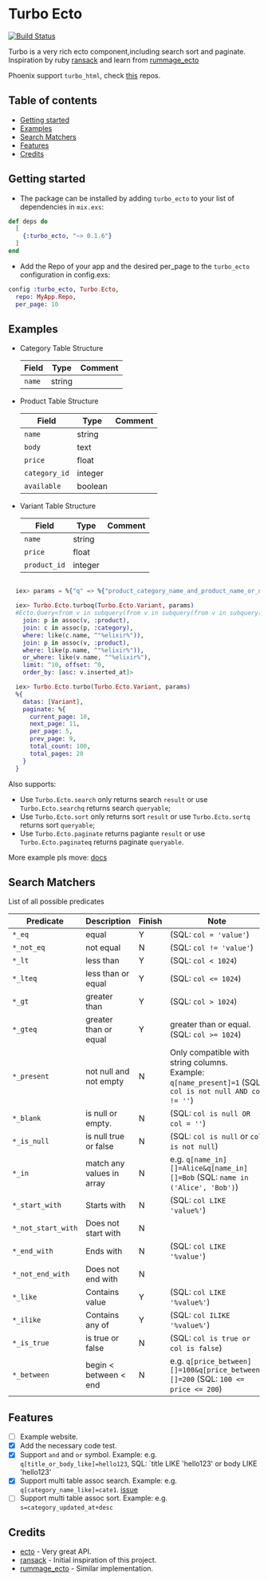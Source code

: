 
# Turbo Ecto

[![Build Status](https://travis-ci.org/zven21/turbo_ecto.svg?branch=master)](https://travis-ci.org/zven21/turbo_ecto)

Turbo is a very rich ecto component,including search sort and paginate. Inspiration by ruby [ransack](https://github.com/activerecord-hackery/ransack) and learn from [rummage_ecto](https://github.com/aditya7iyengar/rummage_ecto)

Phoenix support `turbo_html`, check [this](https://github.com/zven21/turbo_html) repos.

## Table of contents

* [Getting started](#getting-started)
* [Examples](#examples)
* [Search Matchers](#search-matchers)
* [Features](#features)
* [Credits](#credits)

## Getting started

* The package can be installed by adding `turbo_ecto` to your list of dependencies in `mix.exs`:

```elixir
def deps do
  [
    {:turbo_ecto, "~> 0.1.6"}
  ]
end
```

* Add the Repo of your app and the desired per_page to the `turbo_ecto` configuration in config.exs:

```elixir
config :turbo_ecto, Turbo.Ecto,
  repo: MyApp.Repo,
  per_page: 10
```

## Examples

* Category Table Structure

    |  Field | Type | Comment |
    | ------------- | ------------- | --------- |
    | `name`  | string  |  |

* Product Table Structure

    |  Field | Type | Comment |
    | ------------- | ------------- | --------- |
    | `name`  | string  |  |
    | `body` | text |  |
    | `price` | float |  |
    | `category_id` | integer | |
    | `available` | boolean |  |

* Variant Table Structure

    |  Field | Type | Comment |
    | ------------- | ------------- | --------- |
    | `name`  | string  |  |
    | `price` | float |  |
    | `product_id` | integer | |

```elixir

  iex> params = %{"q" => %{"product_category_name_and_product_name_or_name_like" => "elixir", "s" => "inserted_at+asc"}}

  iex> Turbo.Ecto.turboq(Turbo.Ecto.Variant, params)
  #Ecto.Query<from v in subquery(from v in subquery(from v in subquery(from v in Turbo.Ecto.Variant),
    join: p in assoc(v, :product),
    join: c in assoc(p, :category),
    where: like(c.name, ^"%elixir%")),
    join: p in assoc(v, :product),
    where: like(p.name, ^"%elixir%")),
    or_where: like(v.name, ^"%elixir%"),
    limit: ^10, offset: ^0,
    order_by: [asc: v.inserted_at]>

  iex> Turbo.Ecto.turbo(Turbo.Ecto.Variant, params)
  %{
    datas: [Variant],
    paginate: %{
      current_page: 10,
      next_page: 11,
      per_page: 5,
      prev_page: 9,
      total_count: 100,
      total_pages: 20
    }
  }

```

Also supports:

* Use `Turbo.Ecto.search` only returns search `result` or use `Turbo.Ecto.searchq` returns search `queryable`;
* Use `Turbo.Ecto.sort` only returns sort `result` or use `Turbo.Ecto.sortq` returns sort `queryable`;
* Use `Turbo.Ecto.paginate` returns pagiante `result` or use `Turbo.Ecto.paginateq` returns paginate `queryable`.

More example pls move: [docs](https://hexdocs.pm/turbo_ecto/api-reference.html)

## Search Matchers

List of all possible predicates

| Predicate | Description | Finish | Note
| ------------- | ------------- |-------- |-------- |
| `*_eq`  | equal  | Y | (SQL: `col = 'value'`) |
| `*_not_eq` | not equal | N | (SQL: `col != 'value'`) |
| `*_lt` | less than | Y | (SQL: `col < 1024`) |
| `*_lteq` | less than or equal | Y |  (SQL: `col <= 1024`) |
| `*_gt` | greater than | Y | (SQL: `col > 1024`) |
| `*_gteq` | greater than or equal | Y | greater than or equal. (SQL: `col >= 1024`) |
| `*_present` | not null and not empty | N | Only compatible with string columns. Example: `q[name_present]=1` (SQL: `col is not null AND col != ''`) |
| `*_blank` | is null or empty. | N | (SQL: `col is null OR col = ''`) |
| `*_is_null` | is null true or false | N | (SQL: `col is null` or `col is not null`) |
| `*_in` | match any values in array | N | e.g. `q[name_in][]=Alice&q[name_in][]=Bob` (SQL: `name in ('Alice', 'Bob')`)|
| `*_start_with` | Starts with | N | (SQL: `col LIKE 'value%'`) |
| `*_not_start_with` | Does not start with | N | |
| `*_end_with` | Ends with | N | (SQL: `col LIKE '%value'`)|
| `*_not_end_with` | Does not end with | N | |
| `*_like` | Contains value | Y | (SQL: `col LIKE '%value%'`) |
| `*_ilike` | Contains any of | Y | (SQL: `col ILIKE '%value%'`) |
| `*_is_true` | is true or false | N | (SQL: `col is true or col is false`) |
| `*_between`| begin < between < end | N | e.g. `q[price_between][]=100&q[price_between][]=200` (SQL: `100 <= price <= 200`) |

## Features

* [ ] Example website.
* [x] Add the necessary code test.
* [x] Support `and` and `or` symbol. Example: e.g. `q[title_or_body_like]=hello123`, SQL: `title LIKE 'hello123' or body LIKE 'hello123'
* [x] Support multi table assoc search. Example: e.g. `q[category_name_like]=cate1`. [issue](https://github.com/zven21/turbo_ecto/issues/11)
* [ ] Support multi table assoc sort. Example: e.g. `s=category_updated_at+desc`

## Credits

* [ecto](https://github.com/elixir-ecto/ecto) - Very great API.
* [ransack](https://github.com/activerecord-hackery/ransack) - Initial inspiration of this project.
* [rummage_ecto](https://github.com/aditya7iyengar/rummage_ecto) - Similar implementation.
